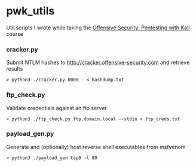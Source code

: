 # pwk_utils

Util scripts I wrote while taking the [Offensive Security: Pentesting with Kali](https://www.offensive-security.com/information-security-training/penetration-testing-training-kali-linux/) course

### cracker.py
Submit NTLM hashes to http://cracker.offensive-security.com and retrieve results
```
> python3 ./cracker.py 0000 - < hashdump.txt
```

### ftp_check.py
Validate credentials against an ftp server
```
> python3 ./ftp_check.py ftp.domain.local --stdin < ftp_creds.txt
```


### payload_gen.py
Generate and (optionally) host reverse shell executables from msfvenom
```
> python3 ./payload_gen tap0 -l 80
```
